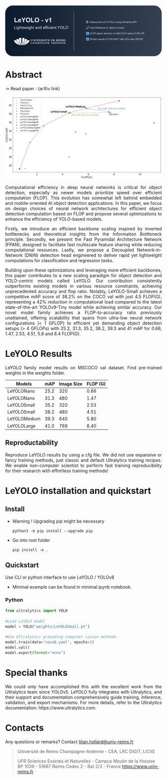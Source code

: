 ![alt text](gitimg/LeYOLO-logo.png)


# Abstract
-> Read paper : (arXiv link)

![alt text](gitimg/final.png)


<div style="text-align: justify">Computational efficiency in deep neural networks is critical for object detection, especially as newer models prioritize speed over efficient computation (FLOP). This evolution has somewhat left behind embedded and mobile-oriented AI object detection applications. In this paper, we focus on design choices of neural network architectures for efficient object detection computation based on FLOP and propose several optimizations to enhance the efficiency of YOLO-based models.

Firstly, we introduce an efficient backbone scaling inspired by inverted bottlenecks and theoretical insights from the Information Bottleneck principle. Secondly, we present the Fast Pyramidal Architecture Network (FPAN), designed to facilitate fast multiscale feature sharing while reducing computational resources. Lastly, we propose a Decoupled Network-in-Network (DNiN) detection head engineered to deliver rapid yet lightweight computations for classification and regression tasks.

Building upon these optimizations and leveraging more efficient backbones, this paper contributes to a new scaling paradigm for object detection and YOLO-centric models called LeYOLO. Our contribution consistently outperforms existing models in various resource constraints, achieving unprecedented accuracy and flop ratio. Notably, LeYOLO-Small achieves a competitive mAP score of 38.2% on the COCO val with just 4.5 FLOP(G), representing a 42% reduction in computational load compared to the latest state-of-the-art YOLOv9-Tiny model while achieving similar accuracy. Our novel model family achieves a FLOP-to-accuracy ratio previously unattained, offering scalability that spans from ultra-low neural network configurations (< 1 GFLOP) to efficient yet demanding object detection setups (> 4 GFLOPs) with 25.2, 31.3, 35.2, 38.2, 39.3 and 41 mAP for 0.66, 1.47, 2.53, 4.51, 5.8 and 8.4 FLOP(G).</div>




# LeYOLO Results

<div style="text-align: justify">LeYOLO family model results on MSCOCO val dataset. 
Find pre-trained weights in the weights folder.</div>


<center>

| Models           | mAP | Image Size     | FLOP (G) |
|------------------|-----|----------------|----------|
|LeYOLONano        |25.2 | 320            | 0.66     |
|LeYOLONano        |31.3 | 480            | 1.47     |
|LeYOLOSmall       |35.2 | 320            | 2.53     |
|LeYOLOSmall       |38.2 | 480            | 4.51     |
|LeYOLOMedium      |39.3 | 640            | 5.80     |
|LeYOLOLarge       |41.0 | 768            | 8.40     |

</center>

## Reproductability

<div style="text-align: justify">
Reproduce LeYOLO results by using a cfg file.
We did not use expansive or fancy training methods, just classic and default Ultralytics training recipes.
We enable non-computer scientist to perform fast training reproducibility for their research with effortless training methods!
</div>

# LeYOLO installation and quickstart

## Install
- Warning ! Upgrading pip might be necessary 
	```
	python3 -m pip install --upgrade pip
	```
- Go into root folder
	```
	pip install -e .
	```

## Quickstart
Use CLI or python interface to use LeYOLO / YOLOv8

- Minimal example can be found in minimal.ipynb notebook.

### Python

```Python
from ultralytics import YOLO

#Load LeYOLO model
model = YOLO("weights/LeYOLOSmall.pt")

#Use Ultralytics grounding computer vision methods
model.train(data="coco8.yaml", epochs=3)
model.val()
model.export(format="onnx")
```


# Special thanks

<div style="text-align: justify">
We could only have accomplished this with the excellent work from the Ultralytics team since YOLOv5. LeYOLO fully integrates with Ultralytics, and their support and documentation comprehensively guide training, inference, validation, and export mechanisms. For more details, refer to the Ultralytics documentation: https://www.ultralytics.com.
</div>


# Contacts
Any questions or remarks? Contact lilian.hollard@univ-reims.fr

> Université de Reims Champagne-Ardenne - CEA, LRC DIGIT, LICIIS
>
> UFR Sciences Exactes et Naturelles - Campus Moulin de la Housse
BP 1039 - 51687 Reims Cedex 2 - Bat 2/3 - France
https://www.univ-reims.fr
